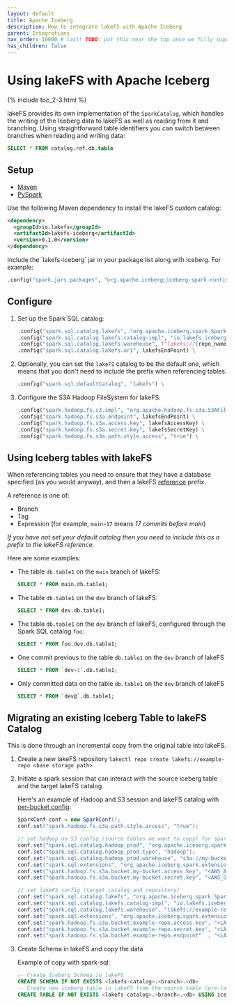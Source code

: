 ```yaml
---
layout: default
title: Apache Iceberg
description: How to integrate lakeFS with Apache Iceberg
parent: Integrations
nav_order: 10000 # last! TODO: put this near the top once we fully support Iceberg :)
has_children: false
---
```


# Using lakeFS with Apache Iceberg

{% include toc_2-3.html %}

lakeFS provides its own implementation of the `SparkCatalog`, which handles the writing of the Iceberg data to lakeFS as well as reading from it and branching. Using straightforward table identifiers you can switch between branches when reading and writing data: 

```sql
SELECT * FROM catalog.ref.db.table
```

## Setup

<div class="tabs">
  <ul>
    <li><a href="#maven">Maven</a></li>
    <li><a href="#pyspark">PySpark</a></li>
  </ul>
  <div markdown="1" id="maven">


Use the following Maven dependency to install the lakeFS custom catalog:

```xml
<dependency>
  <groupId>io.lakefs</groupId>
  <artifactId>lakefs-iceberg</artifactId>
  <version>0.1.0</version>
</dependency>
```

</div>
<div markdown="1" id="pyspark">
  Include the `lakefs-iceberg` jar in your package list along with Iceberg. For example: 

```python
.config("spark.jars.packages", "org.apache.iceberg:iceberg-spark-runtime-3.3_2.12:1.3.0,io.lakefs:lakefs-iceberg:0.0.1")
```  
</div>
</div>

## Configure

1. Set up the Spark SQL catalog: 

    ```python
    .config("spark.sql.catalog.lakefs", "org.apache.iceberg.spark.SparkCatalog") \
    .config("spark.sql.catalog.lakefs.catalog-impl", "io.lakefs.iceberg.LakeFSCatalog") \
    .config("spark.sql.catalog.lakefs.warehouse", f"lakefs://{repo_name}") \
    .config("spark.sql.catalog.lakefs.uri", lakefsEndPoint) \
    ```

2. Optionally, you can set the `lakeFS` catalog to be the default one, which means that you don't need to include the prefix when referencing tables. 

    ```python
    .config("spark.sql.defaultCatalog", "lakefs") \
    ```

3. Configure the S3A Hadoop FileSystem for lakeFS. 

    ```python
    .config("spark.hadoop.fs.s3.impl", "org.apache.hadoop.fs.s3a.S3AFileSystem") \
    .config("spark.hadoop.fs.s3a.endpoint", lakefsEndPoint) \
    .config("spark.hadoop.fs.s3a.access.key", lakefsAccessKey) \
    .config("spark.hadoop.fs.s3a.secret.key", lakefsSecretKey) \
    .config("spark.hadoop.fs.s3a.path.style.access", "true") \
    ```

## Using Iceberg tables with lakeFS

When referencing tables you need to ensure that they have a database specified (as you would anyway), and then a lakeFS [reference](/understand/model.html#ref-expressions) prefix. 

A reference is one of: 

* Branch
* Tag
* Expression (for example, `main~17` means _17 commits before main_)

_If you have not set your default catalog then you need to include this as a prefix to the lakeFS reference._

Here are some examples: 

* The table `db.table1` on the `main` branch of lakeFS: 

    ```sql
    SELECT * FROM main.db.table1;
    ```

* The table `db.table1` on the `dev` branch of lakeFS: 

    ```sql
    SELECT * FROM dev.db.table1;
    ```

* The table `db.table1` on the `dev` branch of lakeFS, configured through the Spark SQL catalog `foo`: 

    ```sql
    SELECT * FROM foo.dev.db.table1;
    ```

* One commit previous to the table `db.table1` on the `dev` branch of lakeFS

    ```sql
    SELECT * FROM `dev~1`.db.table1;
    ```

* Only committed data on the table `db.table1` on the `dev` branch of lakeFS

    ```sql
    SELECT * FROM `dev@`.db.table1;
    ```

## Migrating an existing Iceberg Table to lakeFS Catalog

This is done through an incremental copy from the original table into lakeFS. 

1. Create a new lakeFS repository `lakectl repo create lakefs://example-repo <base storage path>`
2. Initiate a spark session that can interact with the source iceberg table and the target lakeFS catalog. 

    Here's an example of Hadoop and S3 session and lakeFS catalog with [per-bucket config](https://docs.cloudera.com/HDPDocuments/HDP3/HDP-3.1.4/bk_cloud-data-access/content/s3-per-bucket-configs.html): 

    ```java
    SparkConf conf = new SparkConf();
    conf.set("spark.hadoop.fs.s3a.path.style.access", "true");

    // set hadoop on S3 config (source tables we want to copy) for spark
    conf.set("spark.sql.catalog.hadoop_prod", "org.apache.iceberg.spark.SparkCatalog");
    conf.set("spark.sql.catalog.hadoop_prod.type", "hadoop");
    conf.set("spark.sql.catalog.hadoop_prod.warehouse", "s3a://my-bucket/warehouse/hadoop/");
    conf.set("spark.sql.extensions", "org.apache.iceberg.spark.extensions.IcebergSparkSessionExtensions");
    conf.set("spark.hadoop.fs.s3a.bucket.my-bucket.access.key", "<AWS_ACCESS_KEY>");
    conf.set("spark.hadoop.fs.s3a.bucket.my-bucket.secret.key", "<AWS_SECRET_KEY>");

    // set lakeFS config (target catalog and repository)
    conf.set("spark.sql.catalog.lakefs", "org.apache.iceberg.spark.SparkCatalog");
    conf.set("spark.sql.catalog.lakefs.catalog-impl", "io.lakefs.iceberg.LakeFSCatalog");
    conf.set("spark.sql.catalog.lakefs.warehouse", "lakefs://example-repo");
    conf.set("spark.sql.extensions", "org.apache.iceberg.spark.extensions.IcebergSparkSessionExtensions");
    conf.set("spark.hadoop.fs.s3a.bucket.example-repo.access.key", "<LAKEFS_ACCESS_KEY>");
    conf.set("spark.hadoop.fs.s3a.bucket.example-repo.secret.key", "<LAKEFS_SECRET_KEY>");
    conf.set("spark.hadoop.fs.s3a.bucket.example-repo.endpoint"  , "<LAKEFS_ENDPOINT>");
    ```

3. Create Schema in lakeFS and copy the data 

    Example of copy with spark-sql: 

    ```SQL
    -- Create Iceberg Schema in lakeFS
    CREATE SCHEMA IF NOT EXISTS <lakefs-catalog>.<branch>.<db>
    -- Create new iceberg table in lakeFS from the source table (pre-lakeFS)
    CREATE TABLE IF NOT EXISTS <lakefs-catalog>.<branch>.<db> USING iceberg AS SELECT * FROM <iceberg-original-table>
    ```